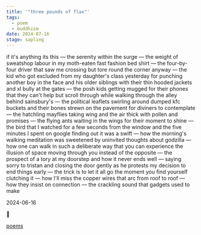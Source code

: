 ```yaml
---
title: '"three pounds of flax"'
tags:
  - poem
  - buddhism
date: 2024-07-16
stage: sapling
---
```

if it's anything its this — the serenity within the surge — the weight of sweatshop labour in my moth-eaten fast fashion bed shirt — the four-by-four driver that saw me crossing but tore round the corner anyway — the kid who got excluded from my daughter's class yesterday for punching another boy in the face and his older siblings with their thin hooded jackets and xl bully at the gates — the posh kids getting mugged for their phones that they can't help but scroll through while walking through the alley behind sainsbury's — the political leaflets swirling around dumped kfc buckets and their bones strewn on the pavement for diviners to contemplate — the hatchling mayflies taking wing and the air thick with pollen and promises — the flying ants waiting in the wings for their moment to shine — the bird that I watched for a few seconds from the window and the five minutes I spent on google finding out it was a swift — how the morning's walking meditation was sweetened by uninvited thoughts about godzilla — how one can walk in such a deliberate way that you can experience the illusion of space moving through you instead of the opposite — the prospect of a tory at my doorstep and how it never ends well — saying sorry to tristan and closing the door gently as he protests my decision to end things early — the trick is to let it all go the moment you find yourself clutching it — how I'll miss the copper wires that arc from roof to roof — how they insist on connection — the crackling sound that gadgets used to make

2024-06-16

🌿

[poems](content/poems.md)

